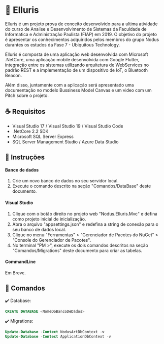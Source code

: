 # :art: Elluris

Elluris é um projeto prova de conceito desenvolvido para a ultima atividade do curso de Analise e Desenvolvimento de Sistemas da Faculdade de Informatica e Administração Paulista (FIAP) em 2019. O objetivo do projeto é apresentar os conhecimentos adquiridos pelos membros do grupo Nodus durantes os estudos da Fase 7 - Ubiquitous Technology.

Elluris é composta de uma aplicação web desenvolvida com Microsoft .NetCore, uma aplicação mobile desenvolvida com Google Flutter, integração entre os sistemas utilizando arquitetura de WebServices no padrão REST e a implementação de um dispositivo de IoT, o Bluetooth Beacon.

Além disso, juntamente com a aplicação será apresentado uma documentação no modelo Bussiness Model Canvas e um video com um Pitch sobre o projeto.

## :coffee: Requisitos

- Visual Studio 17 / Visual Studio 19 / Visual Studio Code
- .NetCore 2.2 SDK
- Microsoft SQL Server Express
- SQL Server Management Studio / Azure Data Studio

## :electric_plug: Instruções

#### Banco de dados

1. Crie um novo banco de dados no seu servidor local.
1. Execute o comando descrito na seção "Comandos/DataBase" deste documento.

#### Visual Studio

1. Clique com o botão direito no projeto web "Nodus.Elluris.Mvc" e defina como projeto inicial de inicialização.
1. Abra o arquivo "appsettings.json" e redefina a string de conexão para o seu banco de dados local.
1. Clique no menu "Ferramentas" > "Gerenciador de Pacotes do NuGet" > "Console do Gerenciador de Pacotes".
1. No terminal "PM >", execute os dois comandos descritos na seção "Comandos/Migrations" deste documento para criar as tabelas.

#### CommandLine

Em Breve.

## :scroll: Comandos

:heavy_check_mark: Database:

```SQL
CREATE DATABASE <NomeDoBancoDeDados>
```

:heavy_check_mark: Migrations:

```SQL
Update-Database -Context NodusArtDbContext -v
Update-Database -Context ApplicationDbContext -v
```
